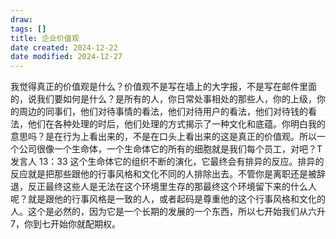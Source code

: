 ```yaml
---
draw:
tags: []
title: 企业价值观
date created: 2024-12-22
date modified: 2024-12-27
---
```


我觉得真正的价值观是什么？价值观不是写在墙上的大字报，不是写在邮件里面的，说我们要如何是什么？是所有的人，你日常处事相处的那些人，你的上级，你的周边的同事们，他们对待事情的看法，他们对待用户的看法，他们对待钱的看法，他们在各种处理的时后，他们处理的方式揭示了一种文化和底蕴。你明白我的意思吗？是在行为上看出来的，不是在口头上看出来的这是真正的价值观。所以一个公司很像一个生命体，一个生命体它的所有的细胞就是我们每个员工，对吧？T 发言人 13：33 这个生命体它的组织不断的演化，它最终会有排异的反应。排异的反应就是把那些跟他的行事风格和文化不同的人排除出去。不管你是离职还是被辞退，反正最终这些人是无法在这个环境里生存的那最终这个环境留下来的什么人呢？就是跟他的行事风格是一致的人，或者起码是尊重他的这个行事风格和文化的人。这个是必然的，因为它是一个长期的发展的一个东西，所以七开始我们从六升7，你到七开始你就配期权。
